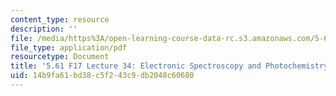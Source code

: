 ```yaml
---
content_type: resource
description: ''
file: /media/https%3A/open-learning-course-data-rc.s3.amazonaws.com/5-61-physical-chemistry-fall-2017/14b9fa61bd38c5f243c9db2048c60680_MIT5_61F17_lec34.pdf
file_type: application/pdf
resourcetype: Document
title: '5.61 F17 Lecture 34: Electronic Spectroscopy and Photochemistry'
uid: 14b9fa61-bd38-c5f2-43c9-db2048c60680
---
```

